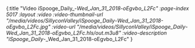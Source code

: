 {:title "Video iSpooge_Daily_-_Wed_Jan_31_2018-oEgvbo_L2Fc" :page-index 5017 :layout :video :video-thumbnail-url "/media/videos/SillyconValley/iSpooge_Daily_-_Wed_Jan_31_2018-oEgvbo_L2Fc.jpg" :video-url "/media/videos/SillyconValley/iSpooge_Daily_-_Wed_Jan_31_2018-oEgvbo_L2Fc.hls/out.m3u8" :video-description "iSpooge_Daily_-_Wed_Jan_31_2018-oEgvbo_L2Fc" }
